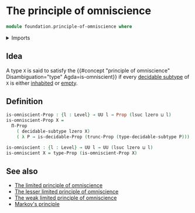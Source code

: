 # The principle of omniscience

```agda
module foundation.principle-of-omniscience where
```

<details><summary>Imports</summary>

```agda
open import foundation.decidable-subtypes
open import foundation.dependent-products-propositions
open import foundation.propositional-truncations
open import foundation.universe-levels

open import foundation-core.decidable-propositions
open import foundation-core.propositions
```

</details>

## Idea

A type `X` is said to satisfy the
{{#concept "principle of omniscience" Disambiguation="type" Agda=is-omniscient}}
if every [decidable subtype](foundation.decidable-subtypes.md) of `X` is either
[inhabited](foundation.inhabited-types.md) or
[empty](foundation-core.empty-types.md).

## Definition

```agda
is-omniscient-Prop : {l : Level} → UU l → Prop (lsuc lzero ⊔ l)
is-omniscient-Prop X =
  Π-Prop
    ( decidable-subtype lzero X)
    ( λ P → is-decidable-Prop (trunc-Prop (type-decidable-subtype P)))

is-omniscient : {l : Level} → UU l → UU (lsuc lzero ⊔ l)
is-omniscient X = type-Prop (is-omniscient-Prop X)
```

## See also

- [The limited principle of omniscience](foundation.limited-principle-of-omniscience.md)
- [The lesser limited principle of omniscience](foundation.lesser-limited-principle-of-omniscience.md)
- [The weak limited principle of omniscience](foundation.weak-limited-principle-of-omniscience.md)
- [Markov's principle](logic.markovs-principle.md)
